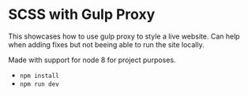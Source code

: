 # SCSS with Gulp Proxy
This showcases how to use gulp proxy to style a live website. Can help when adding fixes but not beeing able to run the site locally.

Made with support for node 8 for project purposes.

- `npm install`
- `npm run dev`
